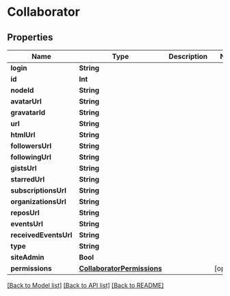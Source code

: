 # Collaborator

## Properties
Name | Type | Description | Notes
------------ | ------------- | ------------- | -------------
**login** | **String** |  | 
**id** | **Int** |  | 
**nodeId** | **String** |  | 
**avatarUrl** | **String** |  | 
**gravatarId** | **String** |  | 
**url** | **String** |  | 
**htmlUrl** | **String** |  | 
**followersUrl** | **String** |  | 
**followingUrl** | **String** |  | 
**gistsUrl** | **String** |  | 
**starredUrl** | **String** |  | 
**subscriptionsUrl** | **String** |  | 
**organizationsUrl** | **String** |  | 
**reposUrl** | **String** |  | 
**eventsUrl** | **String** |  | 
**receivedEventsUrl** | **String** |  | 
**type** | **String** |  | 
**siteAdmin** | **Bool** |  | 
**permissions** | [**CollaboratorPermissions**](CollaboratorPermissions.md) |  | [optional] 

[[Back to Model list]](../README.md#documentation-for-models) [[Back to API list]](../README.md#documentation-for-api-endpoints) [[Back to README]](../README.md)


